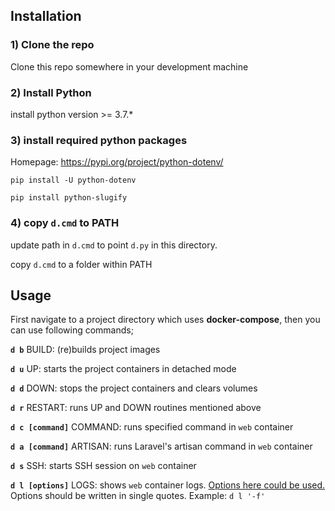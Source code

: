 

## Installation

### 1) Clone the repo
Clone this repo somewhere in your development machine

### 2) Install Python
install python version >= 3.7.*

### 3) install required python packages
Homepage: https://pypi.org/project/python-dotenv/

`pip install -U python-dotenv`

`pip install python-slugify`

### 4) copy `d.cmd` to PATH
update path in `d.cmd` to point `d.py` in this directory.

copy `d.cmd` to a folder within PATH


## Usage

First navigate to a project directory which uses **docker-compose**,
then you can use following commands;

**`d b`** BUILD: (re)builds project images

**`d u`** UP: starts the project containers in detached mode

**`d d`** DOWN: stops the project containers and clears volumes

**`d r`** RESTART: runs UP and DOWN routines mentioned above

**`d c [command]`** COMMAND: runs specified command in `web` container

**`d a [command]`** ARTISAN: runs Laravel's artisan command in `web` container

**`d s`** SSH: starts SSH session on `web` container

**`d l [options]`** LOGS: shows `web` container logs. [Options here could be used.][1] Options should be written in single quotes.
Example: `d l '-f'`

[1]:https://docs.docker.com/compose/reference/logs/